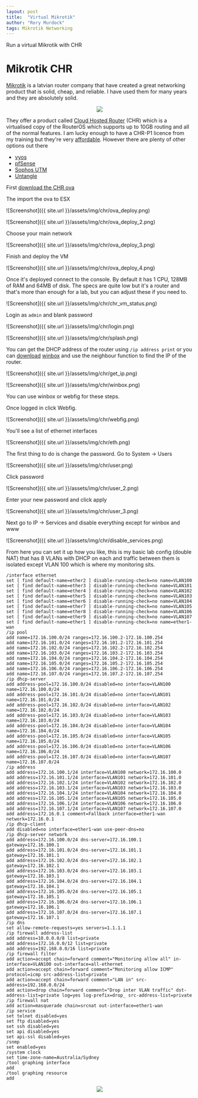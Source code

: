 ```yaml
---
layout: post
title:  "Virtual Mikrotik"
author: "Rory Murdock"
tags: Mikrotik Networking
---
```


Run a virtual Mikrotik with CHR

# Mikrotik CHR

[Mikrotik](https://mikrotik.com/) is a latvian router company that have created a great networking product that is solid, cheap, and reliable. I have used them for many years and they are absolutely solid.

<p align="center"><img src="https://media.giphy.com/media/xT5LMwo1RCG2qv0H0A/giphy.gif"></p>

They offer a product called [Cloud Hosted Router](https://wiki.mikrotik.com/wiki/Manual:CHR) (CHR) which is a virtualised copy of the RouterOS which supports up to 10GB routing and all of the normal features. I am lucky enough to have a CHR-P1 licence from my training but they're very [affordable](https://wiki.mikrotik.com/wiki/Manual:CHR#Paid_licenses). However there are plenty of other options out there

* [vyos](https://www.vyos.io/)
* [pfSense](https://www.pfsense.org/download/)
* [Sophos UTM](https://www.sophos.com/en-us/products/free-tools/sophos-utm-home-edition.aspx)
* [Untangle](https://www.untangle.com/get-untangle/)

First [download the CHR ova](https://mikrotik.com/download#chr)

The import the ova to ESX

![Screenshot]({{ site.url }}/assets/img/chr/ova_deploy.png)

![Screenshot]({{ site.url }}/assets/img/chr/ova_deploy_2.png)

Choose your main network

![Screenshot]({{ site.url }}/assets/img/chr/ova_deploy_3.png)

Finish and deploy the VM

![Screenshot]({{ site.url }}/assets/img/chr/ova_deploy_4.png)

Once it's deployed connect to the console. By default it has 1 CPU, 128MB of RAM and 64MB of disk. The specs are quite low but it's a router and that's more than enough for a lab, but you can adjust these if you need to.

![Screenshot]({{ site.url }}/assets/img/chr/chr_vm_status.png)

Login as `admin` and blank password

![Screenshot]({{ site.url }}/assets/img/chr/login.png)

![Screenshot]({{ site.url }}/assets/img/chr/splash.png)

You can get the DHCP address of the router using `/ip address print` or you can [download](https://mt.lv/winbox64) [winbox](https://wiki.mikrotik.com/wiki/Manual:Winbox) and use the neighbour function to find the IP of the router.

![Screenshot]({{ site.url }}/assets/img/chr/get_ip.png)

![Screenshot]({{ site.url }}/assets/img/chr/winbox.png)

You can use winbox or webfig for these steps.

Once logged in click Webfig.

![Screenshot]({{ site.url }}/assets/img/chr/webfig.png)

You'll see a list of ethernet interfaces

![Screenshot]({{ site.url }}/assets/img/chr/eth.png)

The first thing to do is change the password. Go to System -> Users

![Screenshot]({{ site.url }}/assets/img/chr/user.png)

Click password

![Screenshot]({{ site.url }}/assets/img/chr/user_2.png)

Enter your new password and click apply

![Screenshot]({{ site.url }}/assets/img/chr/user_3.png)

Next go to IP -> Services and disable everything except for winbox and www

![Screenshot]({{ site.url }}/assets/img/chr/disable_services.png)

From here you can set it up how you like, this is my basic lab config (double NAT) that has 8 VLANs with DHCP on each and traffic between them is isolated except VLAN 100 which is where my monitoring sits.

```shell
/interface ethernet
set [ find default-name=ether2 ] disable-running-check=no name=VLAN100
set [ find default-name=ether3 ] disable-running-check=no name=VLAN101
set [ find default-name=ether4 ] disable-running-check=no name=VLAN102
set [ find default-name=ether5 ] disable-running-check=no name=VLAN103
set [ find default-name=ether6 ] disable-running-check=no name=VLAN104
set [ find default-name=ether7 ] disable-running-check=no name=VLAN105
set [ find default-name=ether8 ] disable-running-check=no name=VLAN106
set [ find default-name=ether9 ] disable-running-check=no name=VLAN107
set [ find default-name=ether1 ] disable-running-check=no name=ether1-wan
/ip pool
add name=172.16.100.0/24 ranges=172.16.100.2-172.16.100.254
add name=172.16.101.0/24 ranges=172.16.101.2-172.16.101.254
add name=172.16.102.0/24 ranges=172.16.102.2-172.16.102.254
add name=172.16.103.0/24 ranges=172.16.103.2-172.16.103.254
add name=172.16.104.0/24 ranges=172.16.104.2-172.16.104.254
add name=172.16.105.0/24 ranges=172.16.105.2-172.16.105.254
add name=172.16.106.0/24 ranges=172.16.106.2-172.16.106.254
add name=172.16.107.0/24 ranges=172.16.107.2-172.16.107.254
/ip dhcp-server
add address-pool=172.16.100.0/24 disabled=no interface=VLAN100 name=172.16.100.0/24
add address-pool=172.16.101.0/24 disabled=no interface=VLAN101 name=172.16.101.0/24
add address-pool=172.16.102.0/24 disabled=no interface=VLAN102 name=172.16.102.0/24
add address-pool=172.16.103.0/24 disabled=no interface=VLAN103 name=172.16.103.0/24
add address-pool=172.16.104.0/24 disabled=no interface=VLAN104 name=172.16.104.0/24
add address-pool=172.16.105.0/24 disabled=no interface=VLAN105 name=172.16.105.0/24
add address-pool=172.16.106.0/24 disabled=no interface=VLAN106 name=172.16.106.0/24
add address-pool=172.16.107.0/24 disabled=no interface=VLAN107 name=172.16.107.0/24
/ip address
add address=172.16.100.1/24 interface=VLAN100 network=172.16.100.0
add address=172.16.101.1/24 interface=VLAN101 network=172.16.101.0
add address=172.16.102.1/24 interface=VLAN102 network=172.16.102.0
add address=172.16.103.1/24 interface=VLAN103 network=172.16.103.0
add address=172.16.104.1/24 interface=VLAN104 network=172.16.104.0
add address=172.16.105.1/24 interface=VLAN105 network=172.16.105.0
add address=172.16.106.1/24 interface=VLAN106 network=172.16.106.0
add address=172.16.107.1/24 interface=VLAN107 network=172.16.107.0
add address=172.16.0.1 comment=Fallback interface=ether1-wan network=172.16.0.1
/ip dhcp-client
add disabled=no interface=ether1-wan use-peer-dns=no
/ip dhcp-server network
add address=172.16.100.0/24 dns-server=172.16.100.1 gateway=172.16.100.1
add address=172.16.101.0/24 dns-server=172.16.101.1 gateway=172.16.101.1
add address=172.16.102.0/24 dns-server=172.16.102.1 gateway=172.16.102.1
add address=172.16.103.0/24 dns-server=172.16.103.1 gateway=172.16.103.1
add address=172.16.104.0/24 dns-server=172.16.104.1 gateway=172.16.104.1
add address=172.16.105.0/24 dns-server=172.16.105.1 gateway=172.16.105.1
add address=172.16.106.0/24 dns-server=172.16.106.1 gateway=172.16.106.1
add address=172.16.107.0/24 dns-server=172.16.107.1 gateway=172.16.107.1
/ip dns
set allow-remote-requests=yes servers=1.1.1.1
/ip firewall address-list
add address=10.0.0.0/8 list=private
add address=172.16.0.0/12 list=private
add address=192.168.0.0/16 list=private
/ip firewall filter
add action=accept chain=forward comment="Monitoring allow all" in-interface=VLAN100 out-interface=all-ethernet
add action=accept chain=forward comment="Monitoring allow ICMP" protocol=icmp src-address-list=private
add action=accept chain=forward comment="LAN in" src-address=192.168.0.0/24
add action=drop chain=forward comment="Drop inter VLAN traffic" dst-address-list=private log=yes log-prefix=drop_ src-address-list=private
/ip firewall nat
add action=masquerade chain=srcnat out-interface=ether1-wan
/ip service
set telnet disabled=yes
set ftp disabled=yes
set ssh disabled=yes
set api disabled=yes
set api-ssl disabled=yes
/snmp
set enabled=yes
/system clock
set time-zone-name=Australia/Sydney
/tool graphing interface
add
/tool graphing resource
add
```

<p align="center"><img src="https://media.giphy.com/media/jbKbdoKJOFusHTjl80/giphy.gif"></p>
